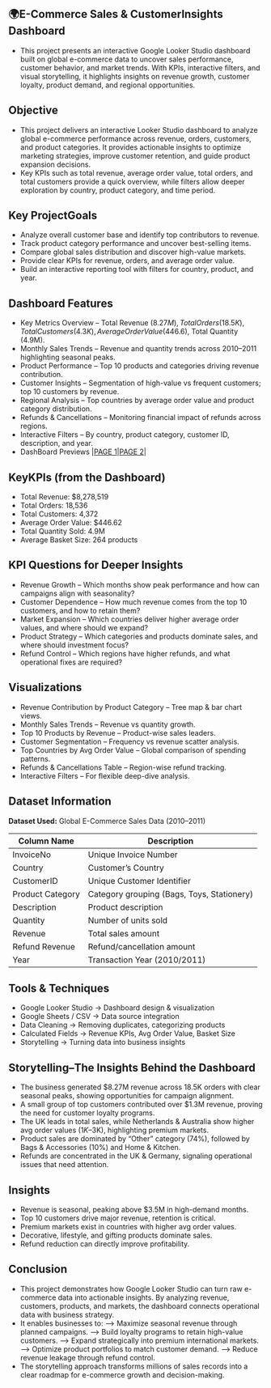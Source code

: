 ## 🌍E-Commerce Sales & CustomerInsights Dashboard
  - This project presents an interactive Google Looker Studio dashboard built on global e-commerce data to uncover sales performance, customer behavior, and market trends.
    With KPIs, interactive filters, and visual storytelling, it highlights insights on revenue growth, customer loyalty, product demand, and regional opportunities.

## Objective
  - This project delivers an interactive Looker Studio dashboard to analyze global e-commerce performance across revenue, orders, customers, and product categories. It provides
    actionable insights to optimize marketing strategies, improve customer retention, and guide product expansion decisions.
  - Key KPIs such as total revenue, average order value, total orders, and total customers provide a quick overview, while filters allow deeper exploration by country, product
    category, and time period.

 ## Key ProjectGoals
   - Analyze overall customer base and identify top contributors to revenue.
   - Track product category performance and uncover best-selling items.
   - Compare global sales distribution and discover high-value markets.
   - Provide clear KPIs for revenue, orders, and average order value.
   - Build an interactive reporting tool with filters for country, product, and year.

 ## Dashboard Features
   - Key Metrics Overview – Total Revenue ($8.27M), Total Orders (18.5K), Total Customers (4.3K), Average Order Value ($446.6), Total Quantity (4.9M).
   - Monthly Sales Trends – Revenue and quantity trends across 2010–2011 highlighting seasonal peaks.
   - Product Performance – Top 10 products and categories driving revenue contribution.
   - Customer Insights – Segmentation of high-value vs frequent customers; top 10 customers by revenue.
   - Regional Analysis – Top countries by average order value and product category distribution.
   - Refunds & Cancellations – Monitoring financial impact of refunds across regions.
   - Interactive Filters – By country, product category, customer ID, description, and year.
   - DashBoard Previews |<a  href = "https://github.com/SathishRamachandran1974/E-Commerce-Sales-Customer-Insights-Dashboard/blob/main/GLS_PROJECT_PAGE-1.png">PAGE 1</a>|<a href ="https://github.com/SathishRamachandran1974/E-Commerce-Sales-Customer-Insights-Dashboard/blob/main/GLS_PROJECT_PAGE-2.png">PAGE 2</a>|

## KeyKPIs (from the Dashboard)
   - Total Revenue: $8,278,519
   - Total Orders: 18,536
   - Total Customers: 4,372
   - Average Order Value: $446.62
   - Total Quantity Sold: 4.9M
   - Average Basket Size: 264 products

## KPI Questions for Deeper Insights
   - Revenue Growth – Which months show peak performance and how can campaigns align with seasonality?
   - Customer Dependence – How much revenue comes from the top 10 customers, and how to retain them?
   - Market Expansion – Which countries deliver higher average order values, and where should we expand?
   - Product Strategy – Which categories and products dominate sales, and where should investment focus?
   - Refund Control – Which regions have higher refunds, and what operational fixes are required?

## Visualizations
   - Revenue Contribution by Product Category – Tree map & bar chart views.
   - Monthly Sales Trends – Revenue vs quantity growth.
   - Top 10 Products by Revenue – Product-wise sales leaders.
   - Customer Segmentation – Frequency vs revenue scatter analysis.
   - Top Countries by Avg Order Value – Global comparison of spending patterns.
   - Refunds & Cancellations Table – Region-wise refund tracking.
   - Interactive Filters – For flexible deep-dive analysis.

   
  ## Dataset Information  

**Dataset Used:** Global E-Commerce Sales Data (2010–2011)  

| Column Name      | Description                                |
|------------------|--------------------------------------------|
| InvoiceNo        | Unique Invoice Number                      |
| Country          | Customer’s Country                         |
| CustomerID       | Unique Customer Identifier                 |
| Product Category | Category grouping (Bags, Toys, Stationery) |
| Description      | Product description                        |
| Quantity         | Number of units sold                       |
| Revenue          | Total sales amount                         |
| Refund Revenue   | Refund/cancellation amount                 |
| Year             | Transaction Year (2010/2011)               |


  ## Tools & Techniques 
  - Google Looker Studio → Dashboard design & visualization
  - Google Sheets / CSV → Data source integration
  - Data Cleaning → Removing duplicates, categorizing products
  - Calculated Fields → Revenue KPIs, Avg Order Value, Basket Size
  - Storytelling → Turning data into business insights

  ## Storytelling–The Insights Behind the Dashboard
  - The business generated $8.27M revenue across 18.5K orders with clear seasonal peaks, showing opportunities
    for campaign alignment.
  - A small group of top customers contributed over $1.3M revenue, proving the need for customer loyalty programs.
  - The UK leads in total sales, while Netherlands & Australia show higher avg order values ($1K–$3K), highlighting
    premium markets.
  - Product sales are dominated by “Other” category (74%), followed by Bags & Accessories (10%) and Home & Kitchen.
  - Refunds are concentrated in the UK & Germany, signaling operational issues that need attention.

   ## Insights
   - Revenue is seasonal, peaking above $3.5M in high-demand months.
   - Top 10 customers drive major revenue, retention is critical.
   - Premium markets exist in countries with higher avg order values.
   - Decorative, lifestyle, and gifting products dominate sales.
   - Refund reduction can directly improve profitability.


  ## Conclusion 
  - This project demonstrates how Google Looker Studio can turn raw e-commerce data into actionable insights. By analyzing revenue, customers,
    products, and markets, the dashboard connects operational data with business strategy.
  - It enables businesses to:
        --> Maximize seasonal revenue through planned campaigns.
        --> Build loyalty programs to retain high-value customers.
        --> Expand strategically into premium international markets.
        --> Optimize product portfolios to match customer demand.
        --> Reduce revenue leakage through refund control.
  - The storytelling approach transforms millions of sales records into a clear roadmap for e-commerce growth and decision-making.

